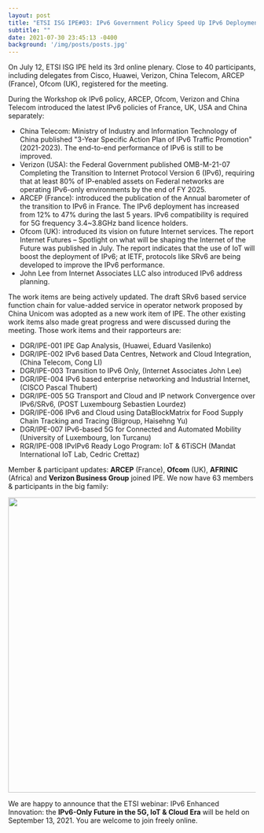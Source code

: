 ```yaml
---
layout: post
title: "ETSI ISG IPE#03: IPv6 Government Policy Speed Up IPv6 Deployment and Enhanced Innovation"
subtitle: ""
date: 2021-07-30 23:45:13 -0400
background: '/img/posts/posts.jpg'
---
```


On July 12, ETSI ISG IPE held its 3rd online plenary. Close to 40 participants, including delegates from Cisco, Huawei, Verizon, China Telecom, ARCEP (France), Ofcom (UK), registered for the meeting.

During the Workshop ok IPv6 policy, ARCEP, Ofcom, Verizon and China Telecom introduced the latest IPv6 policies of France, UK, USA and China separately:

- China Telecom: Ministry of Industry and Information Technology of China published "3-Year Specific Action Plan of IPv6 Traffic Promotion" (2021-2023). The end-to-end performance of IPv6 is still to be improved.
- Verizon (USA): the Federal Government published OMB-M-21-07 Completing the Transition to Internet Protocol Version 6 (IPv6), requiring that at least 80% of IP-enabled assets on Federal networks are operating IPv6-only environments by the end of FY 2025.
- ARCEP (France): introduced the publication of the Annual barometer of the transition to IPv6 in France. The IPv6 deployment has increased from 12% to 47% during the last 5 years. IPv6 compatibility is required for 5G frequency 3.4~3.8GHz band licence holders.
- Ofcom (UK): introduced its vision on future Internet services. The report Internet Futures – Spotlight on what will be shaping the Internet of the Future was published in July. The report indicates that the use of IoT will boost the deployment of IPv6; at IETF, protocols like SRv6 are being developed to improve the IPv6 performance.
- John Lee from Internet Associates LLC also introduced IPv6 address planning.

The work items are being actively updated. The draft SRv6 based service function chain for value-added service in operator network proposed by China Unicom was adopted as a new work item of IPE.
The other existing work items also made great progress and were discussed during the meeting. Those work items and their rapporteurs are:

- DGR/IPE-001 IPE Gap Analysis, (Huawei, Eduard Vasilenko)
- DGR/IPE-002 IPv6 based Data Centres, Network and Cloud Integration, (China Telecom, Cong LI)
- DGR/IPE-003 Transition to IPv6 Only, (Internet Associates John Lee)
- DGR/IPE-004 IPv6 based enterprise networking and Industrial Internet, (CISCO Pascal Thubert)
- DGR/IPE-005 5G Transport and Cloud and IP network Convergence over IPv6/SRv6, (POST Luxembourg Sebastien Lourdez)
- DGR/IPE-006 IPv6 and Cloud using DataBlockMatrix for Food Supply Chain Tracking and Tracing (Biigroup, Haisehng Yu)
- DGR/IPE-007 IPv6-based 5G for Connected and Automated Mobility (University of Luxembourg, Ion Turcanu)
- RGR/IPE-008 IPvIPv6 Ready Logo Program: IoT & 6TiSCH (Mandat International IoT Lab, Cedric Crettaz)

Member & participant updates: **ARCEP** (France), **Ofcom** (UK), **AFRINIC** (Africa) and **Verizon Business Group** joined IPE. We now have 63 members & participants in the big family:

<p align="center">
  <img style="width:600px;max-width:100%" src="/img/posts/Blog-IPE-July2021.png">
</p>

We are happy to announce that the ETSI webinar: IPv6 Enhanced Innovation: the **IPv6-Only Future in the 5G, IoT & Cloud Era** will be held on September 13, 2021. You are welcome to join freely online.